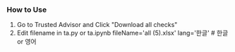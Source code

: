 ### How to Use
1. Go to Trusted Advisor and Click "Download all checks"
2. Edit filename in ta.py or ta.ipynb
   fileName='all (5).xlsx'
   lang='한글' # 한글 or 영어

  
